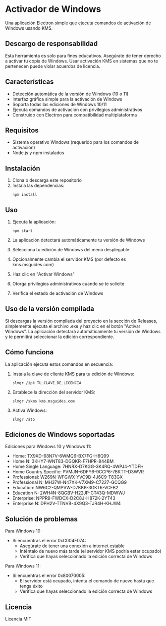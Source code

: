 # Activador de Windows

Una aplicación Electron simple que ejecuta comandos de activación de Windows usando KMS.

## Descargo de responsabilidad

Esta herramienta es solo para fines educativos. Asegúrate de tener derecho a activar tu copia de Windows. Usar activación KMS en sistemas que no te pertenecen puede violar acuerdos de licencia.

## Características

- Detección automática de la versión de Windows (10 o 11)
- Interfaz gráfica simple para la activación de Windows
- Soporta todas las ediciones de Windows 10/11
- Ejecuta comandos de activación con privilegios administrativos
- Construido con Electron para compatibilidad multiplataforma

## Requisitos

- Sistema operativo Windows (requerido para los comandos de activación)
- Node.js y npm instalados

## Instalación

1. Clona o descarga este repositorio
2. Instala las dependencias:
   ```
   npm install
   ```

## Uso

1. Ejecuta la aplicación:
   ```
   npm start
   ```

2. La aplicación detectará automáticamente tu versión de Windows
3. Selecciona tu edición de Windows del menú desplegable
4. Opcionalmente cambia el servidor KMS (por defecto es kms.msguides.com)
5. Haz clic en "Activar Windows"
6. Otorga privilegios administrativos cuando se te solicite
7. Verifica el estado de activación de Windows

## Uso de la versión compilada

Si descargas la versión compilada del proyecto en la sección de Releases, simplemente ejecuta el archivo .exe y haz clic en el botón "Activar Windows". La aplicación detectará automáticamente tu versión de Windows y te permitirá seleccionar la edición correspondiente.

## Cómo funciona

La aplicación ejecuta estos comandos en secuencia:

1. Instala la clave de cliente KMS para tu edición de Windows:
   ```
   slmgr /ipk TU_CLAVE_DE_LICENCIA
   ```

2. Establece la dirección del servidor KMS:
   ```
   slmgr /skms kms.msguides.com
   ```

3. Activa Windows:
   ```
   slmgr /ato
   ```

## Ediciones de Windows soportadas

Ediciones para Windows 10 y Windows 11:
- Home: TX9XD-98N7V-6WMQ6-BX7FG-H8Q99
- Home N: 3KHY7-WNT83-DGQKR-F7HPR-844BM
- Home Single Language: 7HNRX-D7KGG-3K4RQ-4WPJ4-YTDFH
- Home Country Specific: PVMJN-6DFY6-9CCP6-7BKTT-D3WVR
- Professional: W269N-WFGWX-YVC9B-4J6C9-T83GX
- Professional N: MH37W-N47XK-V7XM9-C7227-GCQG9
- Education: NW6C2-QMPVW-D7KKK-3GKT6-VCFB2
- Education N: 2WH4N-8QGBV-H22JP-CT43Q-MDWWJ
- Enterprise: NPPR9-FWDCX-D2C8J-H872K-2YT43
- Enterprise N: DPH2V-TTNVB-4X9Q3-TJR4H-KHJW4

## Solución de problemas

Para Windows 10:
- Si encuentras el error 0xC004F074:
  - Asegúrate de tener una conexión a internet estable
  - Inténtalo de nuevo más tarde (el servidor KMS podría estar ocupado)
  - Verifica que hayas seleccionado la edición correcta de Windows

Para Windows 11:
- Si encuentras el error 0x80070005:
  - El servidor está ocupado, intenta el comando de nuevo hasta que tenga éxito
  - Verifica que hayas seleccionado la edición correcta de Windows

## Licencia

Licencia MIT